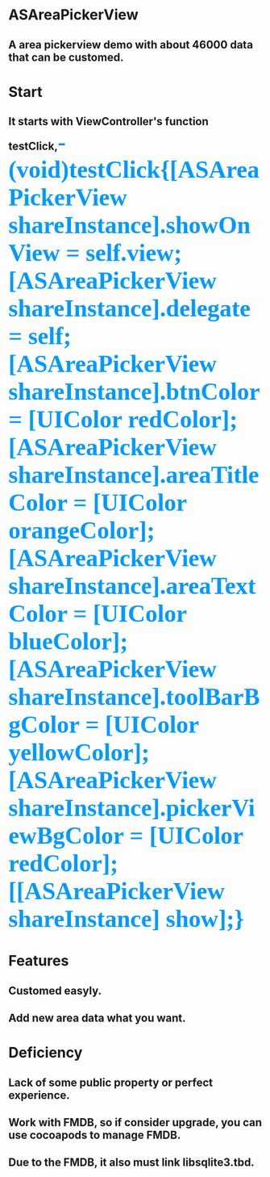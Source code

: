 # ASAreaPickerView
## A area pickerview demo with about 46000 data that can be customed.

# Start
## It starts with ViewController's function testClick,<font color=#0099ff size=7 face="黑体">-(void)testClick{[ASAreaPickerView shareInstance].showOnView = self.view;[ASAreaPickerView shareInstance].delegate = self;[ASAreaPickerView shareInstance].btnColor = [UIColor redColor];[ASAreaPickerView shareInstance].areaTitleColor = [UIColor orangeColor];[ASAreaPickerView shareInstance].areaTextColor = [UIColor blueColor];[ASAreaPickerView shareInstance].toolBarBgColor = [UIColor yellowColor];[ASAreaPickerView shareInstance].pickerViewBgColor = [UIColor redColor];[[ASAreaPickerView shareInstance] show];}</font>

# Features
## Customed easyly.
## Add new area data what you want.

# Deficiency
## Lack of some public property or perfect experience.
## Work with FMDB, so if consider upgrade, you can use cocoapods to manage FMDB.
## Due to the FMDB, it also must link libsqlite3.tbd.
